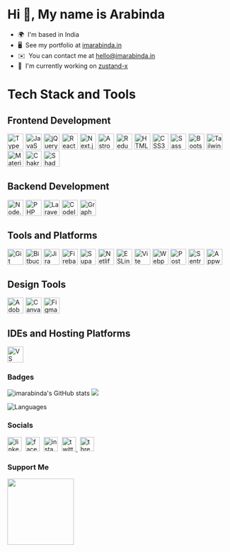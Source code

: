 Hi 👋, My name is Arabinda
================================================================================================================================

* 🌍  I'm based in India
* 🖥️  See my portfolio at [imarabinda.in](http://imarabinda.in)
* ✉️  You can contact me at [hello@imarabinda.in](mailto:hello@imarabinda.in)
* 🚀  I'm currently working on [zustand-x](http://github.com/udecode/zustand-x)
# Tech Stack and Tools
 
## Frontend Development
<a href="https://www.typescriptlang.org/" target="_blank" rel="noreferrer">
<img src="https://cdn.jsdelivr.net/gh/devicons/devicon/icons/typescript/typescript-original.svg" width="36" height="36" alt="TypeScript" /><img width="1" /></a>
<a href="https://developer.mozilla.org/en-US/docs/Web/JavaScript" target="_blank" rel="noreferrer">
<img src="https://cdn.jsdelivr.net/gh/devicons/devicon/icons/javascript/javascript-original.svg" width="36" height="36" alt="JavaScript" /><img width="1" /></a>
<a href="https://jquery.com/" target="_blank" rel="noreferrer">
<img src="https://cdn.jsdelivr.net/gh/devicons/devicon/icons/jquery/jquery-original.svg" width="36" height="36" alt="jQuery" /><img width="1" /></a>
<a href="https://reactjs.org/" target="_blank" rel="noreferrer">
<img src="https://cdn.jsdelivr.net/gh/devicons/devicon/icons/react/react-original.svg" width="36" height="36" alt="React" /><img width="1" /></a>
<a href="https://nextjs.org/" target="_blank" rel="noreferrer">
<img src="https://cdn.jsdelivr.net/gh/devicons/devicon/icons/nextjs/nextjs-original.svg" width="36" height="36" alt="Next.js" /><img width="1" /></a>
<a href="https://astro.build/" target="_blank" rel="noreferrer">
<img src="https://cdn.simpleicons.org/astro/FF5D01" width="36" height="36" alt="Astro" /><img width="1" /></a>
<a href="https://redux.js.org/" target="_blank" rel="noreferrer">
<img src="https://cdn.jsdelivr.net/gh/devicons/devicon/icons/redux/redux-original.svg" width="36" height="36" alt="Redux" /><img width="1" /></a>
<a href="https://developer.mozilla.org/en-US/docs/Web/HTML" target="_blank" rel="noreferrer">
<img src="https://cdn.jsdelivr.net/gh/devicons/devicon/icons/html5/html5-original.svg" width="36" height="36" alt="HTML5" /><img width="1" /></a>
<a href="https://developer.mozilla.org/en-US/docs/Web/CSS" target="_blank" rel="noreferrer">
<img src="https://cdn.jsdelivr.net/gh/devicons/devicon/icons/css3/css3-original.svg" width="36" height="36" alt="CSS3" /><img width="1" /></a>
<a href="https://sass-lang.com/" target="_blank" rel="noreferrer">
<img src="https://cdn.jsdelivr.net/gh/devicons/devicon/icons/sass/sass-original.svg" width="36" height="36" alt="Sass" /><img width="1" /></a>
<a href="https://getbootstrap.com/" target="_blank" rel="noreferrer">
<img src="https://cdn.jsdelivr.net/gh/devicons/devicon/icons/bootstrap/bootstrap-original.svg" width="36" height="36" alt="Bootstrap" /><img width="1" /></a>
<a href="https://tailwindcss.com/" target="_blank" rel="noreferrer">
<img src="https://cdn.jsdelivr.net/gh/devicons/devicon/icons/tailwindcss/tailwindcss-original.svg" width="36" height="36" alt="Tailwind CSS" /><img width="1" /></a>
<a href="https://mui.com/" target="_blank" rel="noreferrer">
<img src="https://cdn.simpleicons.org/mui/007FFF" width="36" height="36" alt="Material-UI" /><img width="1" /></a>
<a href="https://chakra-ui.com/" target="_blank" rel="noreferrer">
<img src="https://cdn.simpleicons.org/chakraui" width="36" height="36" alt="Chakra UI" /><img width="1" /></a>
<a href="https://shadcn.dev/" target="_blank" rel="noreferrer">
<img src="https://cdn.simpleicons.org/shadcnui/_/fff" width="36" height="36" alt="ShadCN UI" /><img width="1" /></a>
 
## Backend Development
<a href="https://nodejs.org/" target="_blank" rel="noreferrer">
<img src="https://cdn.simpleicons.org/nodedotjs/339933" width="36" height="36" alt="Node.js" /><img width="1" /></a>
<a href="https://www.php.net/" target="_blank" rel="noreferrer">
<img src="https://cdn.simpleicons.org/php/777BB4" width="36" height="36" alt="PHP" /><img width="1" /></a>
<a href="https://laravel.com/" target="_blank" rel="noreferrer">
<img src="https://cdn.simpleicons.org/laravel/FF2D20" width="36" height="36" alt="Laravel" /><img width="1" /></a>
<a href="https://codeigniter.com/" target="_blank" rel="noreferrer">
<img src="https://cdn.jsdelivr.net/gh/devicons/devicon/icons/codeigniter/codeigniter-plain.svg" width="36" height="36" alt="CodeIgniter" /><img width="1" /></a>
<a href="https://graphql.org/" target="_blank" rel="noreferrer">
<img src="https://cdn.jsdelivr.net/gh/devicons/devicon/icons/graphql/graphql-plain.svg" width="36" height="36" alt="GraphQL" /><img width="1" /></a>
 
## Tools and Platforms
<a href="https://git-scm.com/" target="_blank" rel="noreferrer">
<img src="https://cdn.jsdelivr.net/gh/devicons/devicon/icons/git/git-original.svg" width="36" height="36" alt="Git" /><img width="1" /></a>
<a href="https://bitbucket.org/" target="_blank" rel="noreferrer">
<img src="https://cdn.jsdelivr.net/gh/devicons/devicon/icons/bitbucket/bitbucket-original.svg" width="36" height="36" alt="Bitbucket" /><img width="1" /></a>
<a href="https://jira.atlassian.com/" target="_blank" rel="noreferrer">
<img src="https://cdn.jsdelivr.net/gh/devicons/devicon/icons/jira/jira-original.svg" width="36" height="36" alt="Jira" /><img width="1" /></a>
<a href="https://firebase.google.com/" target="_blank" rel="noreferrer">
<img src="https://cdn.jsdelivr.net/gh/devicons/devicon/icons/firebase/firebase-plain.svg" width="36" height="36" alt="Firebase" /><img width="1" /></a>
<a href="https://supabase.com/" target="_blank" rel="noreferrer">
<img src="https://cdn.jsdelivr.net/gh/devicons/devicon/icons/supabase/supabase-original.svg" width="36" height="36" alt="Supabase" /><img width="1" /></a>
<a href="https://www.netlify.com/" target="_blank" rel="noreferrer">
<img src="https://cdn.simpleicons.org/netlify/00C7B7" width="36" height="36" alt="Netlify" /><img width="1" /></a>
<a href="https://eslint.org/" target="_blank" rel="noreferrer">
<img src="https://cdn.jsdelivr.net/gh/devicons/devicon/icons/eslint/eslint-original.svg" width="36" height="36" alt="ESLint" /><img width="1" /></a>
<a href="https://vitejs.dev/" target="_blank" rel="noreferrer">
<img src="https://cdn.jsdelivr.net/gh/devicons/devicon/icons/vitejs/vitejs-original.svg" width="36" height="36" alt="Vite" /><img width="1" /></a>
<a href="https://webpack.js.org/" target="_blank" rel="noreferrer">
<img src="https://cdn.jsdelivr.net/gh/devicons/devicon/icons/webpack/webpack-original.svg" width="36" height="36" alt="Webpack" /><img width="1" /></a>
<a href="https://www.postman.com/" target="_blank" rel="noreferrer">
<img src="https://cdn.simpleicons.org/postman/FF6C37" width="36" height="36" alt="Postman" /><img width="1" /></a>
<a href="https://sentry.io/" target="_blank" rel="noreferrer">
<img src="https://cdn.simpleicons.org/sentry/6A5FC1" width="36" height="36" alt="Sentry" /><img width="1" /></a>
<a href="https://appwrite.io/" target="_blank" rel="noreferrer">
<img src="https://cdn.simpleicons.org/appwrite/F02E65" width="36" height="36" alt="Appwrite" /><img width="1" /></a>
 
## Design Tools
<a href="https://www.adobe.com/products/photoshop.html" target="_blank" rel="noreferrer">
<img src="https://skillicons.dev/icons?i=ps" width="36" height="36" alt="Adobe Photoshop" /><img width="1" /></a>
<a href="https://www.canva.com/" target="_blank" rel="noreferrer">
<img src="https://cdn.jsdelivr.net/gh/devicons/devicon/icons/canva/canva-original.svg" width="36" height="36" alt="Canva" /><img width="1" /></a>
<a href="https://www.figma.com/" target="_blank" rel="noreferrer">
<img src="https://cdn.jsdelivr.net/gh/devicons/devicon/icons/figma/figma-original.svg" width="36" height="36" alt="Figma" /><img width="1" /></a>
 
## IDEs and Hosting Platforms
<a href="https://code.visualstudio.com/" target="_blank" rel="noreferrer">
<img src="https://cdn.jsdelivr.net/gh/devicons/devicon/icons/vscode/vscode-original.svg" width="36" height="36" alt="VS Code" /><img width="1" /></a>







### Badges


<p align="left">
  <img src="https://github-readme-stats.vercel.app/api?username=imarabinda&show_icons=true&hide=&count_private=true&title_color=facc15&text_color=ffffff&icon_color=f97316&bg_color=181824&hide_border=true" alt="imarabinda's GitHub stats" />
<img src="https://github-readme-streak-stats.herokuapp.com/?user=imarabinda&stroke=ffffff&background=181824&ring=facc15&fire=facc15&currStreakNum=ffffff&currStreakLabel=facc15&sideNums=ffffff&sideLabels=ffffff&dates=ffffff&hide_border=true" />
</p>

<img src="https://github-readme-stats.vercel.app/api/top-langs/?username=imarabinda&title_color=facc15&text_color=ffffff&icon_color=f97316&bg_color=181824&hide_border=true&locale=en&custom_title=Languages" alt="Languages" />



### Socials

<p align="left">
   <a href="https://www.linkedin.com/in/imarabinda" target="_blank" rel="noreferrer">
    <img src="https://raw.githubusercontent.com/maurodesouza/profile-readme-generator/master/src/assets/icons/social/linkedin/default.svg" width="32" height="32" alt="linkedin" title="linkedin" /></a>
  <img width="1" />
  <a href="https://www.facebook.com/imarabinda" target="_blank" rel="noreferrer">
    <img src="https://raw.githubusercontent.com/danielcranney/readme-generator/main/public/icons/socials/facebook.svg" width="32" height="32" alt="facebook" title="facebook" /></a>
  <img width="1" />
  <a href="http://www.instagram.com/imarabinda" target="_blank" rel="noreferrer">
    <img src="https://raw.githubusercontent.com/danielcranney/readme-generator/main/public/icons/socials/instagram.svg" width="32" height="32" alt="instagram" title="instagram" /></a>
  <img width="1" />
  <a href="https://www.x.com/MeArabinda" target="_blank" rel="noreferrer"> 
    <picture> 
      <source media="(prefers-color-scheme: dark)" srcset="https://raw.githubusercontent.com/danielcranney/readme-generator/main/public/icons/socials/twitter-dark.svg" alt="twitter" title="twitter" /> 
      <source media="(prefers-color-scheme: light)" srcset="https://raw.githubusercontent.com/danielcranney/readme-generator/main/public/icons/socials/twitter.svg" alt="twitter" title="twitter" /> 
      <img src="https://raw.githubusercontent.com/danielcranney/readme-generator/main/public/icons/socials/twitter.svg" width="32" height="32" alt="twitter" title="twitter" /> 
    </picture> </a>
  <img width="1" />
  <a href="https://www.threads.net/@imarabinda" target="_blank" rel="noreferrer"> 
    <picture> 
      <source media="(prefers-color-scheme: dark)" srcset="https://raw.githubusercontent.com/danielcranney/readme-generator/main/public/icons/socials/threads-dark.svg" alt="threads" title="threads" /> 
      <source media="(prefers-color-scheme: light)" srcset="https://raw.githubusercontent.com/danielcranney/readme-generator/main/public/icons/socials/threads.svg" alt="threads" title="threads" /> 
      <img src="https://raw.githubusercontent.com/danielcranney/readme-generator/main/public/icons/socials/threads.svg" width="32" height="32" alt="threads" title="threads" /> 
    </picture></a>
</p>



### Support Me

<a href="https://www.buymeacoffee.com/imarabinda"><img src="https://cdn.buymeacoffee.com/buttons/v2/default-yellow.png" width="150"/></a> 
